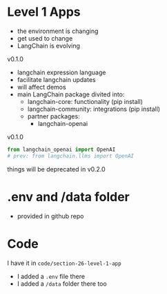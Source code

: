 # Level 1 Apps  

- the environment is changing
- get used to change
- LangChain is evolving  

v0.1.0
- langchain expression language 
- facilitate langchain updates
- will affect demos  
- main LangChain package divited into:
    - langchain-core: functionality (pip install)
    - langchain-community: integrations (pip install)
    - partner packages:
        - langchain-openai


v0.1.0
```python
from langchain_openai import OpenAI
# prev: from langchain.llms import OpenAI
```

things will be deprecated in v0.2.0  

# .env and /data folder 

- provided in github repo

# Code

I have it in `code/section-26-level-1-app`
- I added a `.env` file there
- I added a `/data` folder there too
